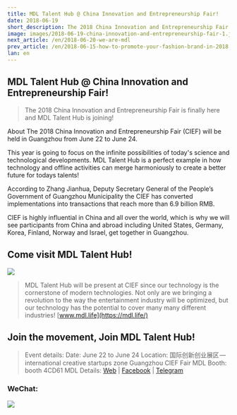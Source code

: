 ```yaml
---
title: MDL Talent Hub @ China Innovation and Entrepreneurship Fair!
date: 2018-06-19
short_description: The 2018 China Innovation and Entrepreneurship Fair is finally here and MDL Talent Hub is joining!
image: images/2018-06-19-china-innovation-and-entrepreneurship-fair-1.jpeg
next_article: /en/2018-06-20-we-are-mdl
prev_article: /en/2018-06-15-how-to-promote-your-fashion-brand-in-2018
lan: en
---
```


## MDL Talent Hub @ China Innovation and Entrepreneurship Fair!

>   The 2018 China Innovation and Entrepreneurship Fair is finally here and MDL Talent Hub is joining!

About
The 2018 China Innovation and Entrepreneurship Fair (CIEF) will be held in Guangzhou from June 22 to June 24.

This year is going to focus on the infinite possibilities of today's science and technological developments. MDL Talent Hub is a perfect example in how technology and offline activities can merge harmoniously to create a better future for todays talents!

According to Zhang Jianhua, Deputy Secretary General of the People’s Government of Guangzhou Municipality the CIEF has converted implementations into transactions that reach more than 6.9 billion RMB.

CIEF is highly influential in China and all over the world, which is why we will see participants from China and abroad including United States, Germany, Korea, Finland, Norway and Israel, get together in Guangzhou.

## Come visit MDL Talent Hub!

![](/images/2018-06-19-china-innovation-and-entrepreneurship-fair-2.jpeg)

>MDL Talent Hub will be present at CIEF since our technology is the cornerstone of modern technologies. Not only are we bringing a revolution to the way the entertainment industry will be optimized, but our technology has the potential to cover many many different industries! [www.mdl.life](https://mdl.life/)

##   Join the movement, Join MDL Talent Hub!

>Event details:
Date: June 22 to June 24
Location: 国际创新创业展区 — international creative startups zone
Guangzhou CIEF Fair
MDL Booth: booth 4CD61
MDL Details: [Web](https://mdl.life/) | [Facebook](https://www.facebook.com/mdl.wtf) | [Telegram](https://t.me/MDL_Talent_Hub)

### WeChat:

![](/images/2018-06-19-china-innovation-and-entrepreneurship-fair-3.jpeg)

 